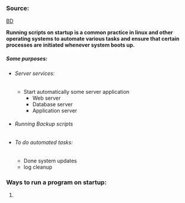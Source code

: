 
### Source:

[BD](https://www.baeldung.com/linux/run-script-on-startup)

**Running scripts on startup is a common practice in linux and other operating systems to automate various tasks and ensure that certain processes are initiated whenever system boots up.**

##### Some purposes:
* ###### Server services:
	* Start automatically some server application
		* Web server
		* Database server
		* Application server
* ###### Running Backup scripts
* ###### To do automated tasks:
	* Done system updates
	* log cleanup

### Ways to run a program on startup:

1. 